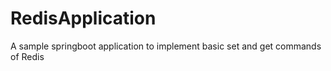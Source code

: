 # RedisApplication
A sample springboot application to implement basic set and get commands of Redis

